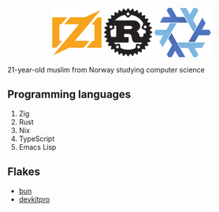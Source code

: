 <p align="center">
    <img width="100" height="100" src="zig.webp">
    <img width="100" height="100" src="rust.webp">
    <img width="115" height="100" src="nix.webp">
</p>

21-year-old muslim from Norway studying computer science

## Programming languages

1. Zig
2. Rust
3. Nix
4. TypeScript
5. Emacs Lisp

## Flakes

- [bun](https://github.com/knarkzel/bun-flake)
- [devkitpro](https://github.com/knarkzel/devkitnix)
